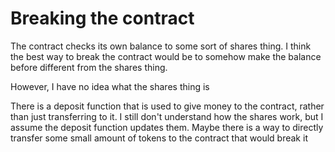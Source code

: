 Breaking the contract
=====================

The contract checks its own balance to some sort of shares thing. I think the best way to break the contract would be to somehow make the balance before different from the shares thing.

However, I have no idea what the shares thing is


There is a deposit function that is used to give money to the contract, rather than just transferring to it. I still don't understand how the shares work, but I assume the deposit function updates them. Maybe there is a way to directly transfer some small amount of tokens to the contract that would break it
